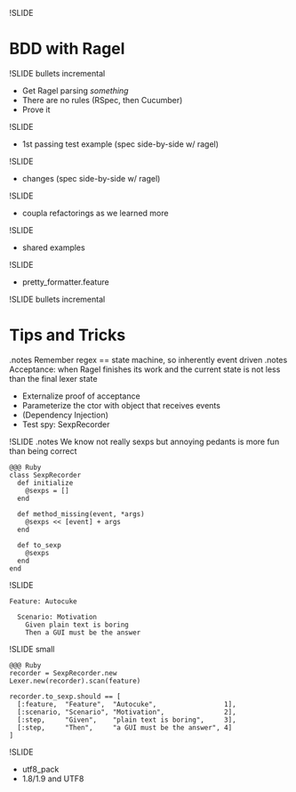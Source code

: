 !SLIDE 
# BDD with Ragel

!SLIDE bullets incremental

* Get Ragel parsing _something_
* There are no rules (RSpec, then Cucumber)
* Prove it

!SLIDE 
* 1st passing test example (spec side-by-side w/ ragel)

!SLIDE 
* changes (spec side-by-side w/ ragel)

!SLIDE
* coupla refactorings as we learned more

!SLIDE
* shared examples

!SLIDE
* pretty_formatter.feature

!SLIDE bullets incremental
# Tips and Tricks
.notes Remember regex == state machine, so inherently event driven
.notes Acceptance: when Ragel finishes its work and the current state is not less than the final lexer state

* Externalize proof of acceptance
* Parameterize the ctor with object that receives events
* (Dependency Injection)
* Test spy: SexpRecorder

!SLIDE
.notes We know not really sexps but annoying pedants is more fun than being correct

    @@@ Ruby
    class SexpRecorder
      def initialize
        @sexps = []
      end

      def method_missing(event, *args)
        @sexps << [event] + args
      end

      def to_sexp
        @sexps
      end
    end

!SLIDE 

    Feature: Autocuke

      Scenario: Motivation
        Given plain text is boring
        Then a GUI must be the answer

!SLIDE small

    @@@ Ruby
    recorder = SexpRecorder.new
    Lexer.new(recorder).scan(feature)

    recorder.to_sexp.should == [
      [:feature,  "Feature",  "Autocuke",                 1],
      [:scenario, "Scenario", "Motivation",               2],
      [:step,     "Given",    "plain text is boring",     3],
      [:step,     "Then",     "a GUI must be the answer", 4]
    ]

!SLIDE
* utf8_pack
* 1.8/1.9 and UTF8

